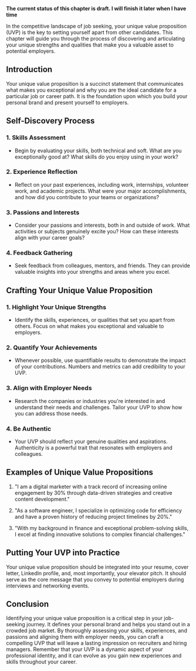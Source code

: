 **The current status of this chapter is draft. I will finish it later when I have time**

In the competitive landscape of job seeking, your unique value proposition (UVP) is the key to setting yourself apart from other candidates. This chapter will guide you through the process of discovering and articulating your unique strengths and qualities that make you a valuable asset to potential employers.

Introduction
------------

Your unique value proposition is a succinct statement that communicates what makes you exceptional and why you are the ideal candidate for a particular job or career path. It is the foundation upon which you build your personal brand and present yourself to employers.

Self-Discovery Process
----------------------

### 1. **Skills Assessment**

* Begin by evaluating your skills, both technical and soft. What are you exceptionally good at? What skills do you enjoy using in your work?

### 2. **Experience Reflection**

* Reflect on your past experiences, including work, internships, volunteer work, and academic projects. What were your major accomplishments, and how did you contribute to your teams or organizations?

### 3. **Passions and Interests**

* Consider your passions and interests, both in and outside of work. What activities or subjects genuinely excite you? How can these interests align with your career goals?

### 4. **Feedback Gathering**

* Seek feedback from colleagues, mentors, and friends. They can provide valuable insights into your strengths and areas where you excel.

Crafting Your Unique Value Proposition
--------------------------------------

### 1. **Highlight Your Unique Strengths**

* Identify the skills, experiences, or qualities that set you apart from others. Focus on what makes you exceptional and valuable to employers.

### 2. **Quantify Your Achievements**

* Whenever possible, use quantifiable results to demonstrate the impact of your contributions. Numbers and metrics can add credibility to your UVP.

### 3. **Align with Employer Needs**

* Research the companies or industries you're interested in and understand their needs and challenges. Tailor your UVP to show how you can address those needs.

### 4. **Be Authentic**

* Your UVP should reflect your genuine qualities and aspirations. Authenticity is a powerful trait that resonates with employers and colleagues.

Examples of Unique Value Propositions
-------------------------------------

1. "I am a digital marketer with a track record of increasing online engagement by 30% through data-driven strategies and creative content development."

2. "As a software engineer, I specialize in optimizing code for efficiency and have a proven history of reducing project timelines by 20%."

3. "With my background in finance and exceptional problem-solving skills, I excel at finding innovative solutions to complex financial challenges."

Putting Your UVP into Practice
------------------------------

Your unique value proposition should be integrated into your resume, cover letter, LinkedIn profile, and, most importantly, your elevator pitch. It should serve as the core message that you convey to potential employers during interviews and networking events.

Conclusion
----------

Identifying your unique value proposition is a critical step in your job-seeking journey. It defines your personal brand and helps you stand out in a crowded job market. By thoroughly assessing your skills, experiences, and passions and aligning them with employer needs, you can craft a compelling UVP that will leave a lasting impression on recruiters and hiring managers. Remember that your UVP is a dynamic aspect of your professional identity, and it can evolve as you gain new experiences and skills throughout your career.
